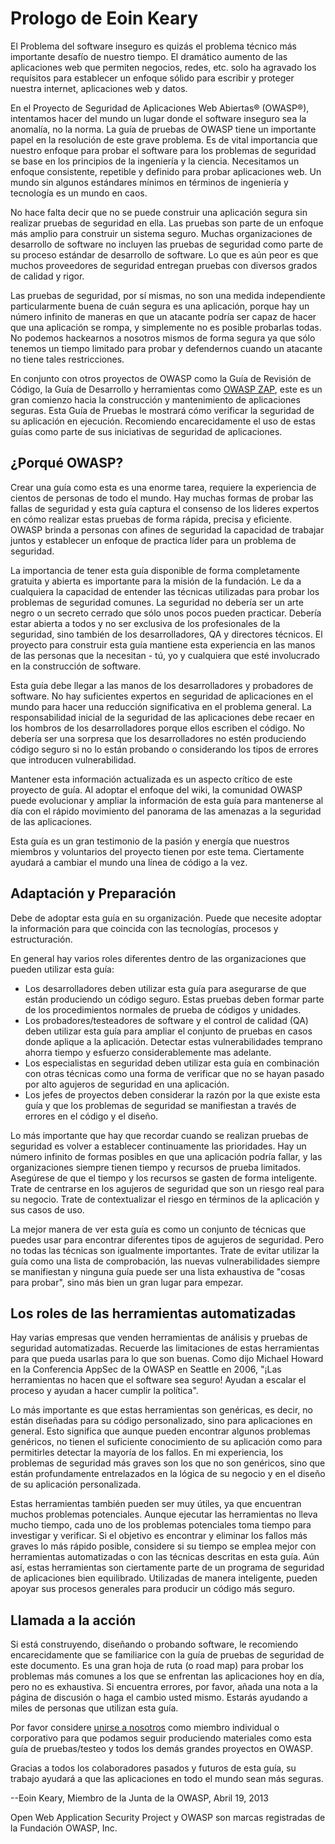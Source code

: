 # Prologo de Eoin Keary

El Problema del software inseguro es quizás el problema técnico más importante desafío de nuestro tiempo. El dramático aumento de las aplicaciones web que permiten negocios, redes, etc. solo ha agravado los requísitos para establecer un enfoque sólido para escribir y proteger nuestra internet, aplicaciones web y datos.

En el Proyecto de Seguridad de Aplicaciones Web Abiertas® (OWASP®), intentamos hacer del mundo un lugar donde el software inseguro sea la anomalía, no la norma. La guía de pruebas de OWASP tiene un importante papel en la resolución de este grave problema. Es de vital importancia que nuestro enfoque para probar el software para los problemas de seguridad se base en los principios de la ingeniería y la ciencia. Necesitamos un enfoque consistente, repetible y definido para probar aplicaciones web. Un mundo sin algunos estándares mínimos en términos de ingeniería y tecnología es un mundo en caos.

No hace falta decir que no se puede construir una aplicación segura sin realizar pruebas de seguridad en ella. Las pruebas son parte de un enfoque más amplio para construir un sistema seguro. Muchas organizaciones de desarrollo de software no incluyen las pruebas de seguridad como parte de su proceso estándar de desarrollo de software. Lo que es aún peor es que muchos proveedores de seguridad entregan pruebas con diversos grados de calidad y rigor.

Las pruebas de seguridad, por sí mismas, no son una medida independiente particularmente buena de cuán segura es una aplicación, porque hay un número infinito de maneras en que un atacante podría ser capaz de hacer que una aplicación se rompa, y simplemente no es posible probarlas todas. No podemos hackearnos a nosotros mismos de forma segura ya que sólo tenemos un tiempo limitado para probar y defendernos cuando un atacante no tiene tales restricciones.

En conjunto con otros proyectos de OWASP como la Guía de Revisión de Código, la Guía de Desarrollo y herramientas como [OWASP ZAP](https://www.zaproxy.org/), este es un gran comienzo hacia la construcción y mantenimiento de aplicaciones seguras. Esta Guía de Pruebas le mostrará cómo verificar la seguridad de su aplicación en ejecución. Recomiendo encarecidamente el uso de estas guías como parte de sus iniciativas de seguridad de aplicaciones.

## ¿Porqué OWASP?

Crear una guía como esta es una enorme tarea, requiere la experiencia de cientos de personas de todo el mundo. Hay muchas formas de probar las fallas de seguridad y esta guía captura el consenso de los lideres expertos en cómo realizar estas pruebas de forma rápida, precisa y eficiente. OWASP brinda a personas con afines de seguridad la capacidad de trabajar juntos y establecer un enfoque de practica líder para un problema de seguridad.

La importancia de tener esta guía disponible de forma completamente gratuita y abierta es importante para la misión de la fundación. Le da a cualquiera la capacidad de entender las técnicas utilizadas para probar los problemas de seguridad comunes. La seguridad no debería ser un arte negro o un secreto cerrado que sólo unos pocos pueden practicar. Debería estar abierta a todos y no ser exclusiva de los profesionales de la seguridad, sino también de los desarrolladores, QA y directores técnicos. El proyecto para construir esta guía mantiene esta experiencia en las manos de las personas que la necesitan - tú, yo y cualquiera que esté involucrado en la construcción de software.

Esta guía debe llegar a las manos de los desarrolladores y probadores de software. No hay suficientes expertos en seguridad de aplicaciones en el mundo para hacer una reducción significativa en el problema general. La responsabilidad inicial de la seguridad de las aplicaciones debe recaer en los hombros de los desarrolladores porque ellos escriben el código. No debería ser una sorpresa que los desarrolladores no estén produciendo código seguro si no lo están probando o considerando los tipos de errores que introducen vulnerabilidad.

Mantener esta información actualizada es un aspecto crítico de este proyecto de guía. Al adoptar el enfoque del wiki, la comunidad OWASP puede evolucionar y ampliar la información de esta guía para mantenerse al día con el rápido movimiento del panorama de las amenazas a la seguridad de las aplicaciones.

Esta guía es un gran testimonio de la pasión y energía que nuestros miembros y voluntarios del proyecto tienen por este tema. Ciertamente ayudará a cambiar el mundo una línea de código a la vez.

## Adaptación y Preparación

Debe de adoptar esta guía en su organización. Puede que necesite adoptar la información para que coincida con las tecnologías, procesos y estructuración.

En general hay varios roles diferentes dentro de las organizaciones que pueden utilizar esta guía:

- Los desarrolladores deben utilizar esta guía para asegurarse de que están produciendo un código seguro. Estas pruebas deben formar parte de los procedimientos normales de prueba de códigos y unidades.
- Los probadores/testeadores de software y el control de calidad (QA) deben utilizar esta guía para ampliar el conjunto de pruebas en casos donde aplique a la aplicación. Detectar estas vulnerabilidades temprano ahorra tiempo y esfuerzo considerablemente mas adelante.
- Los especialistas en seguridad deben utilizar esta guía en combinación con otras técnicas como una forma de verificar que no se hayan pasado por alto agujeros de seguridad en una aplicación.
- Los jefes de proyectos deben considerar la razón por la que existe esta guía y que los problemas de seguridad se manifiestan a través de errores en el código y el diseño.

Lo más importante que hay que recordar cuando se realizan pruebas de seguridad es volver a establecer continuamente las prioridades. Hay un número infinito de formas posibles en que una aplicación podría fallar, y las organizaciones siempre tienen tiempo y recursos de prueba limitados. Asegúrese de que el tiempo y los recursos se gasten de forma inteligente. Trate de centrarse en los agujeros de seguridad que son un riesgo real para su negocio. Trate de contextualizar el riesgo en términos de la aplicación y sus casos de uso.

La mejor manera de ver esta guía es como un conjunto de técnicas que puedes usar para encontrar diferentes tipos de agujeros de seguridad. Pero no todas las técnicas son igualmente importantes. Trate de evitar utilizar la guía como una lista de comprobación, las nuevas vulnerabilidades siempre se manifiestan y ninguna guía puede ser una lista exhaustiva de "cosas para probar", sino más bien un gran lugar para empezar.

## Los roles de las herramientas automatizadas

Hay varias empresas que venden herramientas de análisis y pruebas de seguridad automatizadas. Recuerde las limitaciones de estas herramientas para que pueda usarlas para lo que son buenas. Como dijo Michael Howard en la Conferencia AppSec de la OWASP en Seattle en 2006, "¡Las herramientas no hacen que el software sea seguro! Ayudan a escalar el proceso y ayudan a hacer cumplir la política".

Lo más importante es que estas herramientas son genéricas, es decir, no están diseñadas para su código personalizado, sino para aplicaciones en general. Esto significa que aunque pueden encontrar algunos problemas genéricos, no tienen el suficiente conocimiento de su aplicación como para permitirles detectar la mayoría de los fallos. En mi experiencia, los problemas de seguridad más graves son los que no son genéricos, sino que están profundamente entrelazados en la lógica de su negocio y en el diseño de su aplicación personalizada.

Estas herramientas también pueden ser muy útiles, ya que encuentran muchos problemas potenciales. Aunque ejecutar las herramientas no lleva mucho tiempo, cada uno de los problemas potenciales toma tiempo para investigar y verificar. Si el objetivo es encontrar y eliminar los fallos más graves lo más rápido posible, considere si su tiempo se emplea mejor con herramientas automatizadas o con las técnicas descritas en esta guía. Aún así, estas herramientas son ciertamente parte de un programa de seguridad de aplicaciones bien equilibrado. Utilizadas de manera inteligente, pueden apoyar sus procesos generales para producir un código más seguro.

## Llamada a la acción

Si está construyendo, diseñando o probando software, le recomiendo encarecidamente que se familiarice con la guía de pruebas de seguridad de este documento. Es una gran hoja de ruta (o road map) para probar los problemas más comunes a los que se enfrentan las aplicaciones hoy en día, pero no es exhaustiva. Si encuentra errores, por favor, añada una nota a la página de discusión o haga el cambio usted mismo. Estarás ayudando a miles de personas que utilizan esta guía.

Por favor considere [unirse a nosotros](https://owasp.org/membership/) como miembro  individual o corporativo para que podamos seguir produciendo materiales como esta guía de pruebas/testeo y todos los demás grandes proyectos en OWASP.

Gracias a todos los colaboradores pasados y futuros de esta guía, su trabajo ayudará a que las aplicaciones en todo el mundo sean más seguras.

--Eoin Keary, Miembro de la Junta de la OWASP, Abril 19, 2013

Open Web Application Security Project y OWASP son marcas registradas de la Fundación OWASP, Inc.
